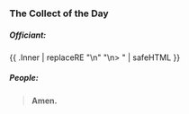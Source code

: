 ### The Collect of the Day
##### Officiant:
{{ .Inner | replaceRE "\n" "\n> " | safeHTML }}

##### People:
> **Amen.**
